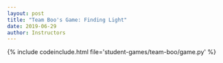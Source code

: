 ```yaml
---
layout: post
title: "Team Boo's Game: Finding Light"
date: 2019-06-29
author: Instructors
---
```


{% include codeinclude.html file='student-games/team-boo/game.py' %}



